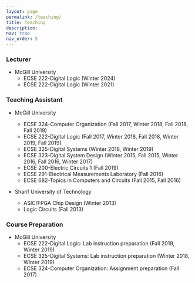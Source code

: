 ```yaml
---
layout: page
permalink: /teaching/
title: Teaching
description: 
nav: true
nav_order: 5
---
```


### Lecturer
 - McGill University
    - ECSE 222-Digital Logic (Winter 2024)
    - ECSE 222-Digital Logic (Winter 2021)


### Teaching Assistant
- McGill University
    - ECSE 324-Computer Organization (Fall 2017, Winter 2018, Fall 2018, Fall 2019)
    - ECSE 222-Digital Logic (Fall 2017, Winter 2018, Fall 2018, Winter 2019, Fall 2019)
    - ECSE 325-Digital Systems (Winter 2018, Winter 2019)
    - ECSE 323-Digital System Design (Winter 2015, Fall 2015, Winter 2016, Fall 2016, Winter 2017)
    - ECSE 200-Electric Circuits 1 (Fall 2019)
    - ECSE 291-Electrical Measurements Laboratory (Fall 2016)
    - ECSE 682-Topics in Computers and Circuits (Fall 2015, Fall 2016)


- Sharif University of Technology
    - ASIC/FPGA Chip Design (Winter 2013)
    - Logic Circuits (Fall 2013)


### Course Preparation
- McGill University
    - ECSE 222-Digital Logic: Lab instruction preparation (Fall 2019, Winter 2019)
    - ECSE 325-Digital Systems: Lab instruction preparation (Winter 2018, Winter 2019)
    - ECSE 324-Computer Organization: Assignment preparation (Fall 2017)


